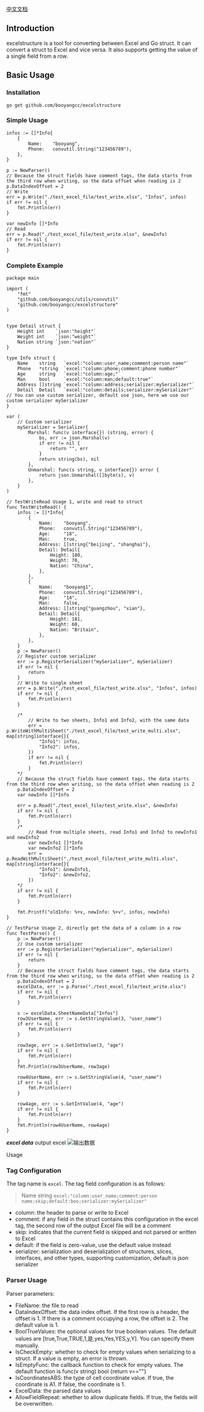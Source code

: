 [中文文档](https://github.com/booyangcc/excelstructure/blob/main/README_zh.md)

## Introduction

excelstructure is a tool for converting between Excel and Go struct. It can convert a struct to Excel and vice versa. It also supports getting the value of a single field from a row.

## Basic Usage

### Installation

`go get github.com/booyangcc/excelstructure`

### Simple Usage

```golang
infos := []*Info{
    {
        Name:    "booyang",
        Phone:   convutil.String("123456789"),
    },
}

p := NewParser()
// Because the struct fields have comment tags, the data starts from the third row when writing, so the data offset when reading is 2
p.DataIndexOffset = 2
// Write
err = p.Write("./test_excel_file/test_write.xlsx", "Infos", infos)
if err != nil {
    fmt.Println(err)
}

var newInfo []*Info
// Read
err = p.Read("./test_excel_file/test_write.xlsx", &newInfo)
if err != nil {
    fmt.Println(err)
}

```

### Complete Example

```golang
package main

import (
	"fmt"
	"github.com/booyangcc/utils/convutil"
    "github.com/booyangcc/excelstructure"
)


type Detail struct {
	Height int    `json:"height"`
	Weight int    `json:"weight"`
	Nation string `json:"nation"`
}

type Info struct {
	Name    string   `excel:"column:user_name;comment:person name"`
	Phone   *string  `excel:"column:phone;comment:phone number"`
	Age     string   `excel:"column:age;"`
	Man     bool     `excel:"column:man;default:true"`
	Address []string `excel:"column:address;serializer:mySerializer"`
	Detail  Detail   `excel:"column:details;serializer:mySerializer"` // You can use custom serializer, default use json, here we use our custom serializer mySerializer
}

var (
	// Custom serializer
	mySerializer = Serializer{
		Marshal: func(v interface{}) (string, error) {
			bs, err := json.Marshal(v)
			if err != nil {
				return "", err
			}
			return string(bs), nil
		},
		Unmarshal: func(s string, v interface{}) error {
			return json.Unmarshal([]byte(s), v)
		},
	}
)

// TestWriteRead Usage 1, write and read to struct
func TestWriteRead() {
	infos := []*Info{
		{
			Name:    "booyang",
			Phone:   convutil.String("123456789"),
			Age:     "18",
			Man:     true,
			Address: []string{"beijing", "shanghai"},
			Detail: Detail{
				Height: 180,
				Weight: 70,
				Nation: "China",
			},
		},
		{
			Name:    "booyang1",
			Phone:   convutil.String("123456789"),
			Age:     "14",
			Man:     false,
			Address: []string{"guangzhou", "xian"},
			Detail: Detail{
				Height: 181,
				Weight: 60,
				Nation: "Britain",
			},
		},
	}
	p := NewParser()
	// Register custom serializer
	err := p.RegisterSerializer("mySerializer", mySerializer)
	if err != nil {
		return
	}
	// Write to single sheet
	err = p.Write("./test_excel_file/test_write.xlsx", "Infos", infos)
	if err != nil {
		fmt.Println(err)
	}

	/*
		// Write to two sheets, Info1 and Info2, with the same data
		err = p.WriteWithMultiSheet("./test_excel_file/test_write_multi.xlsx", map[string]interface{}{
			"Info1": infos,
			"Info2": infos,
		})
		if err != nil {
			fmt.Println(err)
		}
	*/
	// Because the struct fields have comment tags, the data starts from the third row when writing, so the data offset when reading is 2
	p.DataIndexOffset = 2
	var newInfo []*Info

	err = p.Read("./test_excel_file/test_write.xlsx", &newInfo)
	if err != nil {
		fmt.Println(err)
	}
	/*
		// Read from multiple sheets, read Info1 and Info2 to newInfo1 and newInfo2
		var newInfo1 []*Info
		var newInfo2 []*Info
		err = p.ReadWithMultiSheet("./test_excel_file/test_write_multi.xlsx", map[string]interface{}{
			"Info1": &newInfo1,
			"Info2": &newInfo2,
		})
	*/
	if err != nil {
		fmt.Println(err)
	}

	fmt.Printf("oldInfo: %+v, newInfo: %+v", infos, newInfo)
}

// TestParse Usage 2, directly get the data of a column in a row
func TestParse() {
	p := NewParser()
	// Use custom serializer
	err := p.RegisterSerializer("mySerializer", mySerializer)
	if err != nil {
		return
	}
	// Because the struct fields have comment tags, the data starts from the third row when writing, so the data offset when reading is 2
	p.DataIndexOffset = 2
	excelData, err := p.Parse("./test_excel_file/test_write.xlsx")
	if err != nil {
		fmt.Println(err)
	}

	s := excelData.SheetNameData["Infos"]
	row3UserName, err := s.GetStringValue(3, "user_name")
	if err != nil {
		fmt.Println(err)
	}

	row3age, err := s.GetIntValue(3, "age")
	if err != nil {
		fmt.Println(err)
	}
	fmt.Println(row3UserName, row3age)

	row4UserName, err := s.GetStringValue(4, "user_name")
	if err != nil {
		fmt.Println(err)
	}

	row4age, err := s.GetIntValue(4, "age")
	if err != nil {
		fmt.Println(err)
	}
	fmt.Println(row4UserName, row4age)
}

```

***excel data*** output excel
![输出数据](./imgs/test_write.png)

Usage
### Tag Configuration
The tag name is `excel`. The tag field configuration is as follows:
> Name string `excel:"column:user_name;comment:person name;skip;default:boo;serializer:mySerializer"`
- column: the header to parse or write to Excel
- comment: if any field in the struct contains this configuration in the excel tag, the second row of the output Excel file will be a comment
- skip: indicates that the current field is skipped and not parsed or written to Excel
- default: if the field is zero-value, use the default value instead
- serializer: serialization and deserialization of structures, slices, interfaces, and other types, supporting customization, default is json serializer

### Parser Usage
Parser parameters:
- FileName: the file to read
- DataIndexOffset: the data index offset. If the first row is a header, the offset is 1. If there is a comment occupying a row, the offset is 2. The default value is 1.
- BoolTrueValues: the optional values for true boolean values. The default values are [true,True,TRUE,1,是,yes,Yes,YES,y,Y]. You can specify them manually.
- IsCheckEmpty: whether to check for empty values when serializing to a struct. If a value is empty, an error is thrown.
- IsEmptyFunc: the callback function to check for empty values. The default function is func(v string) bool {return v==""}
- IsCoordinatesABS: the type of cell coordinate value. If true, the coordinate is A1. If false, the coordinate is 1.
- ExcelData: the parsed data values
- AllowFieldRepeat: whether to allow duplicate fields. If true, the fields will be overwritten.


